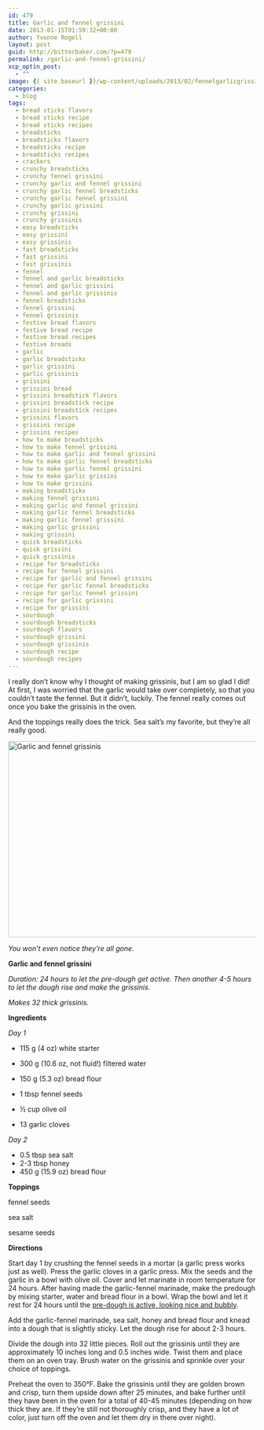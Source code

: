 ```yaml
---
id: 479
title: Garlic and fennel grissini
date: 2013-01-15T01:59:32+00:00
author: Yvonne Rogell
layout: post
guid: http://bitterbaker.com/?p=479
permalink: /garlic-and-fennel-grissini/
xcp_optin_post:
  - ""
image: {{ site.baseurl }}/wp-content/uploads/2013/02/fennelgarlicgrissini-624x414.jpg
categories:
  - blog
tags:
  - bread sticks flavors
  - bread sticks recipe
  - bread sticks recipes
  - breadsticks
  - breadsticks flavors
  - breadsticks recipe
  - breadsticks recipes
  - crackers
  - crunchy breadsticks
  - crunchy fennel grissini
  - crunchy garlic and fennel grissini
  - crunchy garlic fennel breadsticks
  - crunchy garlic fennel grissini
  - crunchy garlic grissini
  - crunchy grissini
  - crunchy grissinis
  - easy breadsticks
  - easy grissini
  - easy grissinis
  - fast breadsticks
  - fast grissini
  - fast grissinis
  - fennel
  - fennel and garlic breadsticks
  - fennel and garlic grissini
  - fennel and garlic grissinis
  - fennel breadsticks
  - fennel grissini
  - fennel grissinis
  - festive bread flavors
  - festive bread recipe
  - festive bread recipes
  - festive breads
  - garlic
  - garlic breadsticks
  - garlic grissini
  - garlic grissinis
  - grissini
  - grissini bread
  - grissini breadstick flavors
  - grissini breadstick recipe
  - grissini breadstick recipes
  - grissini flavors
  - grissini recipe
  - grissini recipes
  - how to make breadsticks
  - how to make fennel grissini
  - how to make garlic and fennel grissini
  - how to make garlic fennel breadsticks
  - how to make garlic fennel grissini
  - how to make garlic grissini
  - how to make grissini
  - making breadsticks
  - making fennel grissini
  - making garlic and fennel grissini
  - making garlic fennel breadsticks
  - making garlic fennel grissini
  - making garlic grissini
  - making grissini
  - quick breadsticks
  - quick grissini
  - quick grissinis
  - recipe for breadsticks
  - recipe for fennel grissini
  - recipe for garlic and fennel grissini
  - recipe for garlic fennel breadsticks
  - recipe for garlic fennel grissini
  - recipe for garlic grissini
  - recipe for grissini
  - sourdough
  - sourdough breadsticks
  - sourdough flavors
  - sourdough grissini
  - sourdough grissinis
  - sourdough recipe
  - sourdough recipes
---
```

I really don’t know why I thought of making grissinis, but I am so glad I did! At first, I was worried that the garlic would take over completely, so that you couldn&#8217;t taste the fennel. But it didn’t, luckily. The fennel really comes out once you bake the grissinis in the oven.

And the toppings really does the trick. Sea salt’s my favorite, but they’re all really good.

<img class="pinthis" title="Garlic and fennel grissinis | bitterbaker.com" alt="Garlic and fennel grissinis " src="http://bitterbaker.com/images/fennelgarlicgrissini.jpg" width="600" height="399" />
  
_You won&#8217;t even notice they&#8217;re all gone._ 

**Garlic and fennel grissini**

_Duration: 24 hours to let the pre-dough get active. Then another 4-5 hours to let the dough rise and make the grissinis._
  
_Makes 32 thick grissinis._

**Ingredients**
  
_Day 1_

  * 115 g (4 oz) white starter
  * 300 g (10.6 oz, not fluid!) filtered water
  * 150 g (5.3 oz) bread flour

  * 1 tbsp fennel seeds
  * ½ cup olive oil
  * 13 garlic cloves

_Day 2_

  * 0.5 tbsp sea salt
  * 2-3 tbsp honey
  * 450 g (15.9 oz) bread flour

**Toppings**
  
fennel seeds
  
sea salt
  
sesame seeds

**Directions**
  
Start day 1 by crushing the fennel seeds in a mortar (a garlic press works just as well). Press the garlic cloves in a garlic press. Mix the seeds and the garlic in a bowl with olive oil. Cover and let marinate in room temperature for 24 hours. After having made the garlic-fennel marinade, make the predough by mixing starter, water and bread flour in a bowl. Wrap the bowl and let it rest for 24 hours until the <a title="What an active pre-dough looks like" href="http://bitterbaker.com/what-an-active-pre-dough-looks-like/" target="_blank">pre-dough is active, looking nice and bubbly</a>.

Add the garlic-fennel marinade, sea salt, honey and bread flour and knead into a dough that is slightly sticky. Let the dough rise for about 2-3 hours.

Divide the dough into 32 little pieces. Roll out the grissinis until they are approximately 10 inches long and 0.5 inches wide. Twist them and place them on an oven tray. Brush water on the grissinis and sprinkle over your choice of toppings.

Preheat the oven to 350°F. Bake the grissinis until they are golden brown and crisp, turn them upside down after 25 minutes, and bake further until they have been in the oven for a total of 40-45 minutes (depending on how thick they are. If they’re still not thoroughly crisp, and they have a lot of color, just turn off the oven and let them dry in there over night).